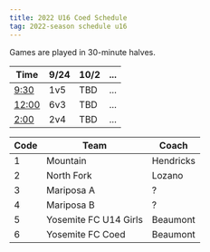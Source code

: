 ```yaml
---
title: 2022 U16 Coed Schedule
tag: 2022-season schedule u16
---
```


Games are played in 30-minute halves.

| Time         | 9/24  | 10/2 | ... |
|--------------|-------|------|-----|
| <u>9:30</u>  | 1v5   | TBD  | ... |
| <u>12:00</u> | 6v3   | TBD  | ... |
| <u>2:00</u>  | 2v4   | TBD  | ... |


| Code  | Team                  | Coach                         
|-------|-----------------------|---------------
| 1     | Mountain              | Hendricks
| 2     | North Fork            | Lozano
| 3     | Mariposa A            | ?
| 4     | Mariposa B            | ?
| 5     | Yosemite FC U14 Girls | Beaumont
| 6     | Yosemite FC Coed      | Beaumont
